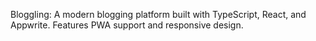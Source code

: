 Bloggling: A modern blogging platform built with TypeScript, React, and Appwrite. Features PWA support and responsive design.
